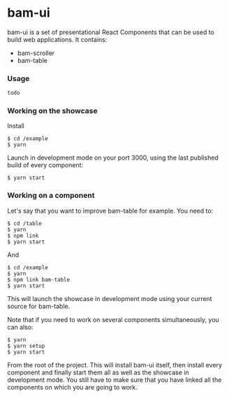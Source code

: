 # bam-ui

bam-ui is a set of presentational React Components that can be used to build web applications. It contains:

  - bam-scroller
  - bam-table

### Usage
```sh
todo
```

### Working on the showcase
Install
```
$ cd /example
$ yarn
```
Launch in development mode on your port 3000, using the last published build of every component:
```
$ yarn start
```
### Working on a component
Let's say that you want to improve bam-table for example. You need to:
```
$ cd /table
$ yarn
$ npm link
$ yarn start
```
And
```
$ cd /example
$ yarn
$ npm link bam-table
$ yarn start
```
This will launch the showcase in development mode using your current source for bam-table.

Note that if you need to work on several components simultaneously, you can also:
```
$ yarn
$ yarn setup
$ yarn start
```
From the root of the project. This will install bam-ui itself, then install every component and finally start them all as well as the showcase in development mode. You still have to make sure that you have linked all the components on which you are going to work.